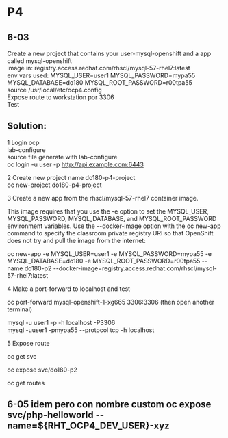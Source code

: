 # P4

## 6-03  
Create a new project that contains your user-mysql-openshift and a app called mysql-openshift  
image in: registry.access.redhat.com/rhscl/mysql-57-rhel7:latest  
env vars used: MYSQL_USER=user1   MYSQL_PASSWORD=mypa55  MYSQL_DATABASE=do180  MYSQL_ROOT_PASSWORD=r00tpa55  
source /usr/local/etc/ocp4.config  
Expose route to workstation por 3306   
Test  


## Solution:  

1 Login ocp  
lab-configure  
source file generate with lab-configure  
oc login -u user -p http://api.example.com:6443  

2 Create new project name do180-p4-project  
oc new-project do180-p4-project  

3 Create a new app from the rhscl/mysql-57-rhel7 container image.  

This image requires that you use the -e option to set the MYSQL_USER, MYSQL_PASSWORD, MYSQL_DATABASE, and MYSQL_ROOT_PASSWORD environment variables. 
Use the --docker-image option with the oc new-app command to specify the classroom private registry URI so that OpenShift does not try and pull the image from the internet:  

oc new-app -e MYSQL_USER=user1  -e MYSQL_PASSWORD=mypa55 -e MYSQL_DATABASE=do180  -e MYSQL_ROOT_PASSWORD=r00tpa55 --name do180-p2 --docker-image=registry.access.redhat.com/rhscl/mysql-57-rhel7:latest  

4 Make a port-forward to localhost and test  

oc port-forward mysql-openshift-1-xg665 3306:3306  (then open another terminal)  

mysql -u user1 -p -h localhost -P3306  
mysql -uuser1 -pmypa55 --protocol tcp -h localhost  

5 Expose route  

oc get svc  

oc expose svc/do180-p2  

oc get routes  


## 6-05 idem pero con nombre custom oc expose svc/php-helloworld --name=${RHT_OCP4_DEV_USER}-xyz  
